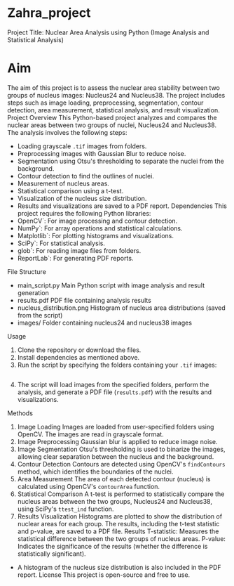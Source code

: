 # Zahra_project
Project Title:  Nuclear Area Analysis using Python (Image Analysis and Statistical Analysis)
# Aim
The aim of this project is to assess the nuclear area stability between two groups of nucleus images: Nucleus24 and Nucleus38. The project includes steps such as image loading, preprocessing, segmentation, contour detection, area measurement, statistical analysis, and result visualization.
Project Overview
This Python-based project analyzes and compares the nuclear areas between two groups of nuclei, Nucleus24 and Nucleus38. The analysis involves the following steps:
- Loading grayscale `.tif` images from folders.
- Preprocessing images with Gaussian Blur to reduce noise.
- Segmentation using Otsu's thresholding to separate the nuclei from the background.
- Contour detection to find the outlines of nuclei.
- Measurement of nucleus areas.
- Statistical comparison using a t-test.
- Visualization of the nucleus size distribution.
- Results and visualizations are saved to a PDF report.
Dependencies
This project requires the following Python libraries:
- OpenCV`: For image processing and contour detection.
- NumPy`: For array operations and statistical calculations.
- Matplotlib`: For plotting histograms and visualizations.
- SciPy`: For statistical analysis.
- glob`: For reading image files from folders.
- ReportLab`: For generating PDF reports.

File Structure
- main_script.py          Main Python script with image analysis and result generation
- results.pdf             PDF file containing analysis results
- nucleus_distribution.png  Histogram of nucleus area distributions (saved from the script)
- images/                 Folder containing nucleus24 and nucleus38 images

Usage
1. Clone the repository or download the files.
2. Install dependencies as mentioned above.
3. Run the script by specifying the folders containing your `.tif` images:
   ```bash   python main_script.py
4. The script will load images from the specified folders, perform the analysis, and generate a PDF file (`results.pdf`) with the results and visualizations.

Methods
1. Image Loading
Images are loaded from user-specified folders using OpenCV. The images are read in grayscale format.
2. Image Preprocessing
Gaussian blur is applied to reduce image noise.
3. Image Segmentation
Otsu's thresholding is used to binarize the images, allowing clear separation between the nucleus and the background.
4. Contour Detection
Contours are detected using OpenCV's `findContours` method, which identifies the boundaries of the nuclei.
5. Area Measurement
The area of each detected contour (nucleus) is calculated using OpenCV's `contourArea` function.
6. Statistical Comparison
A t-test is performed to statistically compare the nucleus areas between the two groups, Nucleus24 and Nucleus38, using SciPy's `ttest_ind` function.
7. Results Visualization
Histograms are plotted to show the distribution of nuclear areas for each group. The results, including the t-test statistic and p-value, are saved to a PDF file.
Results
T-statistic: Measures the statistical difference between the two groups of nucleus areas.
P-value: Indicates the significance of the results (whether the difference is statistically significant).
- A histogram of the nucleus size distribution is also included in the PDF report.
License
This project is open-source and free to use.


